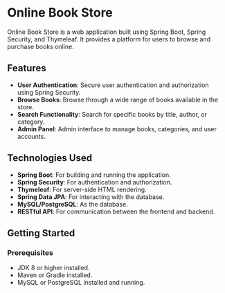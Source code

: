 # Online Book Store

Online Book Store is a web application built using Spring Boot, Spring Security, and Thymeleaf. It provides a platform for users to browse and purchase books online.

## Features

- **User Authentication**: Secure user authentication and authorization using Spring Security.
- **Browse Books**: Browse through a wide range of books available in the store.
- **Search Functionality**: Search for specific books by title, author, or category.
- **Admin Panel**: Admin interface to manage books, categories, and user accounts.

## Technologies Used

- **Spring Boot**: For building and running the application.
- **Spring Security**: For authentication and authorization.
- **Thymeleaf**: For server-side HTML rendering.
- **Spring Data JPA**: For interacting with the database.
- **MySQL/PostgreSQL**: As the database.
- **RESTful API**: For communication between the frontend and backend.

## Getting Started

### Prerequisites

- JDK 8 or higher installed.
- Maven or Gradle installed.
- MySQL or PostgreSQL installed and running.

 
